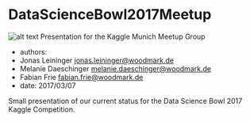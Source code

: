 # DataScienceBowl2017Meetup
![alt text](https://github.com/WoodmarkConsulting/DataScienceBowl2017Meetup/blob/addAWSCommands/pictures/logos/Woodmark_4c_zentriert.png)
Presentation for the Kaggle Munich Meetup Group

- authors:
 - Jonas Leininger jonas.leininger@woodmark.de
 - Melanie Daeschinger melanie.daeschinger@woodmark.de
 - Fabian Frie fabian.frie@woodmark.de
- date: 2017/03/07

Small presentation of our current status for the Data Science Bowl 2017 Kaggle Competition.
